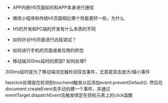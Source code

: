 * APP内嵌H5⻚⾯如何和APP本⾝进⾏通信 
* 微信⼩程序和传统h5⻚⾯相⽐哪个性能更好⼀些，为什么
* H5的开发和PC端的开发有什么本质的不同 
* 如何针对H5⻚⾯进⾏远程调试？ 
* 如何进⾏⼿机的⻚⾯或者应⽤的抓包


* 移动端300ms延时的原因? 如何处理?

300ms延时是为了移动端浏览器检测双击事件，尤其是双击放大/缩小事件

fastclick处理是在检测到touchend触发以后添加event.preventDefault(). 然后在document.createEvent去手动创建一个事件，并通过eventTarget.dispatchEvent去触发绑定在目标元素上的click函数